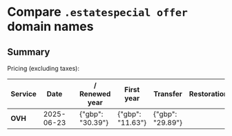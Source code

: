 # Compare `.estatespecial offer` domain names

## Summary

Pricing (excluding taxes):

| Service | Date |  | / Renewed year | First year | Transfer | Restoration |
|--|--|--|--|--|--|--|
| **OVH** | 2025-06-23 |  | {"gbp": "30.39"} | {"gbp": "11.63"} | {"gbp": "29.89"} |  |
